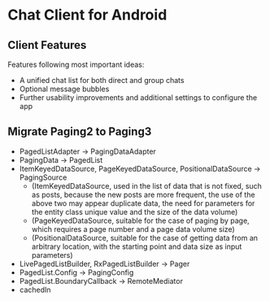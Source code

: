# Chat Client for Android

## Client Features

Features following most important ideas:

- A unified chat list for both direct and group chats
- Optional message bubbles
- Further usability improvements and additional settings to configure the app

## Migrate Paging2 to Paging3

- PagedListAdapter -> PagingDataAdapter
- PagingData -> PagedList
- ItemKeyedDataSource, PageKeyedDataSource, PositionalDataSource -> PagingSource
  - (ItemKeyedDataSource, used in the list of data that is not fixed, such as posts, because the new posts are more frequent, the use of the above two may appear duplicate data, the need for parameters for the entity class unique value and the size of the data volume)
  - (PageKeyedDataSource, suitable for the case of paging by page, which requires a page number and a page data volume size)
  - (PositionalDataSource, suitable for the case of getting data from an arbitrary location, with the starting point and data size as input parameters)
- LivePagedListBuilder, RxPagedListBuilder -> Pager
- PagedList.Config -> PagingConfig
- PagedList.BoundaryCallback -> RemoteMediator
- cachedIn

